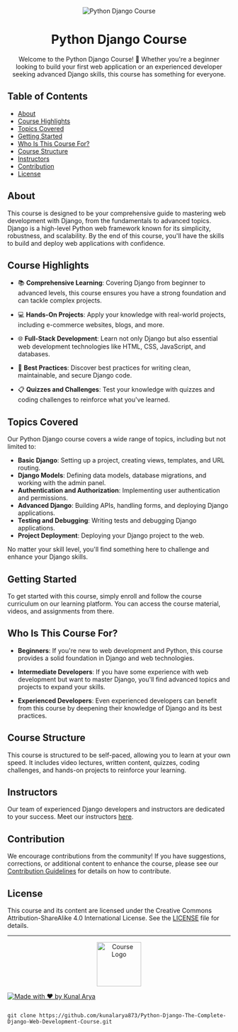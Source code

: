 <!-- Add your project banner here -->
<p align="center">
  <img src="https://static.djangoproject.com/img/logos/django-logo-negative.1d528e2cb5fb.png" alt="Python Django Course">
</p>

<!-- Project Title -->
<h1 align="center">Python Django Course</h1>

<!-- Project Description -->
<p align="center">
  Welcome to the Python Django Course! 🚀 Whether you're a beginner looking to build your first web application or an experienced developer seeking advanced Django skills, this course has something for everyone.
</p>

<!-- Table of Contents -->
<h2>Table of Contents</h2>

- [About](#about)
- [Course Highlights](#course-highlights)
- [Topics Covered](#topics-covered)
- [Getting Started](#getting-started)
- [Who Is This Course For?](#who-is-this-course-for)
- [Course Structure](#course-structure)
- [Instructors](#instructors)
- [Contribution](#contribution)
- [License](#license)

<!-- About Section -->
## About

This course is designed to be your comprehensive guide to mastering web development with Django, from the fundamentals to advanced topics. Django is a high-level Python web framework known for its simplicity, robustness, and scalability. By the end of this course, you'll have the skills to build and deploy web applications with confidence.

<!-- Course Highlights Section -->
## Course Highlights

- 📚 **Comprehensive Learning**: Covering Django from beginner to advanced levels, this course ensures you have a strong foundation and can tackle complex projects.

- 💻 **Hands-On Projects**: Apply your knowledge with real-world projects, including e-commerce websites, blogs, and more.

- 🌐 **Full-Stack Development**: Learn not only Django but also essential web development technologies like HTML, CSS, JavaScript, and databases.

- 🌟 **Best Practices**: Discover best practices for writing clean, maintainable, and secure Django code.

- 📋 **Quizzes and Challenges**: Test your knowledge with quizzes and coding challenges to reinforce what you've learned.

<!-- Topics Covered Section -->
## Topics Covered

Our Python Django course covers a wide range of topics, including but not limited to:

- **Basic Django**: Setting up a project, creating views, templates, and URL routing.
- **Django Models**: Defining data models, database migrations, and working with the admin panel.
- **Authentication and Authorization**: Implementing user authentication and permissions.
- **Advanced Django**: Building APIs, handling forms, and deploying Django applications.
- **Testing and Debugging**: Writing tests and debugging Django applications.
- **Project Deployment**: Deploying your Django project to the web.

No matter your skill level, you'll find something here to challenge and enhance your Django skills.

<!-- Getting Started Section -->
## Getting Started

To get started with this course, simply enroll and follow the course curriculum on our learning platform. You can access the course material, videos, and assignments from there.

<!-- Who Is This Course For? Section -->
## Who Is This Course For?

- **Beginners**: If you're new to web development and Python, this course provides a solid foundation in Django and web technologies.

- **Intermediate Developers**: If you have some experience with web development but want to master Django, you'll find advanced topics and projects to expand your skills.

- **Experienced Developers**: Even experienced developers can benefit from this course by deepening their knowledge of Django and its best practices.

<!-- Course Structure Section -->
## Course Structure

This course is structured to be self-paced, allowing you to learn at your own speed. It includes video lectures, written content, quizzes, coding challenges, and hands-on projects to reinforce your learning.

<!-- Instructors Section -->
## Instructors

Our team of experienced Django developers and instructors are dedicated to your success. Meet our instructors [here](kunalarya873).

<!-- Contribution Section -->
## Contribution

We encourage contributions from the community! If you have suggestions, corrections, or additional content to enhance the course, please see our [Contribution Guidelines](CONTRIBUTING.md) for details on how to contribute.

<!-- License Section -->
## License

This course and its content are licensed under the Creative Commons Attribution-ShareAlike 4.0 International License. See the [LICENSE](LICENSE) file for details.

---

<p align="center">
  <img src="https://inspector.dev/wp-content/uploads/2023/04/logo-python-django-768x253.png" alt="Course Logo" width="100">
</p>

[![Made with ❤️ by Kunal Arya](https://img.shields.io/badge/Made%20with%20%E2%9D%A4%EF%B8%8F%20by-Kunal%20Arya-blue)](https://github.com/kunalarya873)
```

git clone https://github.com/kunalarya873/Python-Django-The-Complete-Django-Web-Development-Course.git

